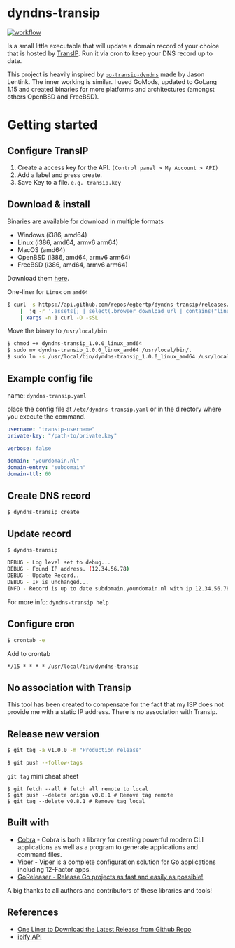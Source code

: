 # dyndns-transip

[![workflow](https://github.com/egbertp/dyndns-transip/workflows/goreleaser/badge.svg)](https://github.com/egbertp/dyndns-transip/releases)



Is a small little executable that will update a domain record of your choice that is hosted by [TransIP](https://www.transip.nl/). Run it via cron to keep your DNS record up to date.

This project is heavily inspired by [`go-transip-dyndns`](https://github.com/jlentink/go-transip-dyndns) made by Jason Lentink. The inner working is similar. I used GoMods, updated to GoLang 1.15 and created binaries for more platforms and architectures (amongst others OpenBSD and FreeBSD).

# Getting started 

## Configure TransIP

1. Create a access key for the API. `(Control panel > My Account > API)`
2. Add a label and press create.
3. Save Key to a file. `e.g. transip.key`

## Download & install

Binaries are available for download in multiple formats

* Windows (i386, amd64)
* Linux (i386, amd64, armv6 arm64)
* MacOS (amd64)
* OpenBSD (i386, amd64, armv6 arm64)
* FreeBSD (i386, amd64, armv6 arm64)

Download them [here](https://github.com/egbertp/dyndns-transip/releases).

One-liner for `Linux` on `amd64`
```sh
$ curl -s https://api.github.com/repos/egbertp/dyndns-transip/releases/latest \
    |  jq -r '.assets[] | select(.browser_download_url | contains("linux_amd64")) | .browser_download_url' \
    | xargs -n 1 curl -O -sSL
```

Move the binary to `/usr/local/bin`
```sh
$ chmod +x dyndns-transip_1.0.0_linux_amd64
$ sudo mv dyndns-transip_1.0.0_linux_amd64 /usr/local/bin/.
$ sudo ln -s /usr/local/bin/dyndns-transip_1.0.0_linux_amd64 /usr/local/bin/dyndns-transip
```

## Example config file

name: `dyndns-transip.yaml`

place the config file at `/etc/dyndns-transip.yaml` or in the directory where you execute the command.

```yaml
username: "transip-username"
private-key: "/path-to/private.key"

verbose: false

domain: "yourdomain.nl"
domain-entry: "subdomain"
domain-ttl: 60
```

## Create DNS record

```sh
$ dyndns-transip create
```

## Update record

```sh
$ dyndns-transip

DEBUG - Log level set to debug...
DEBUG - Found IP address. (12.34.56.78)
DEBUG - Update Record..
DEBUG - IP is unchanged...
INFO - Record is up to date subdomain.yourdomain.nl with ip 12.34.56.78.
```

For more info: `dyndns-transip help`

## Configure cron

```sh
$ crontab -e
```

Add to crontab
```
*/15 * * * * /usr/local/bin/dyndns-transip
```

## No association with Transip

This tool has been created to compensate for the fact that my ISP does not provide me with a static IP address. There is no association with Transip.

## Release new version 

```sh
$ git tag -a v1.0.0 -m "Production release"
```

```sh
$ git push --follow-tags
```

`git tag` mini cheat sheet
```
$ git fetch --all # fetch all remote to local
$ git push --delete origin v0.8.1 # Remove tag remote
$ git tag --delete v0.8.1 # Remove tag local
```

## Built with

* [Cobra](https://github.com/spf13/cobra) - Cobra is both a library for creating powerful modern CLI applications as well as a program to generate applications and command files.
* [Viper](https://github.com/spf13/viper) - Viper is a complete configuration solution for Go applications including 12-Factor apps.
* [GoReleaser - Release Go projects as fast and easily as possible!](https://goreleaser.com/)

A big thanks to all authors and contributors of these libraries and tools!

## References

* [One Liner to Download the Latest Release from Github Repo](https://gist.github.com/steinwaywhw/a4cd19cda655b8249d908261a62687f8)
* [ipify API](https://www.ipify.org/)